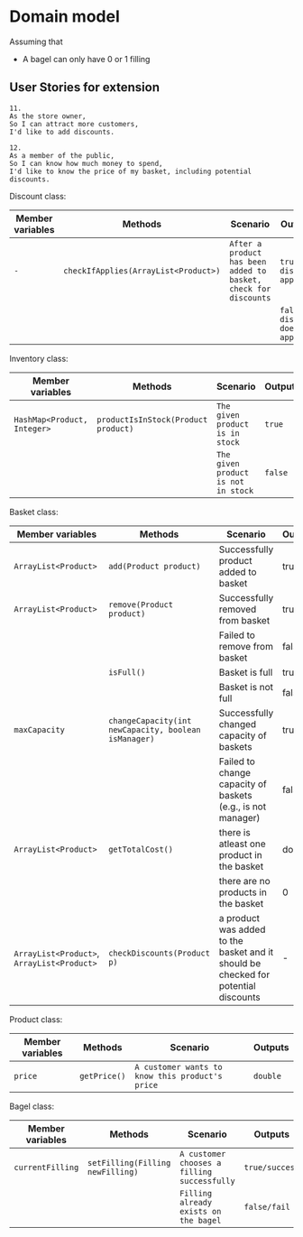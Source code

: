 # Domain model

Assuming that

- A bagel can only have 0 or 1 filling

## User Stories for extension

```
11.
As the store owner,
So I can attract more customers,
I'd like to add discounts.
```

```
12.
As a member of the public,
So I can know how much money to spend,
I'd like to know the price of my basket, including potential discounts.
```

Discount class:

| Member variables | Methods                              | Scenario                                                        | Outputs                            |
|------------------|--------------------------------------|-----------------------------------------------------------------|------------------------------------|
| `-`              | `checkIfApplies(ArrayList<Product>)` | `After a product has been added to basket, check for discounts` | `true, a discount applies`         |
|                  |                                      |                                                                 | `false, a discount does not apply` |

Inventory class:

| Member variables            | Methods                             | Scenario                            | Outputs |
|-----------------------------|-------------------------------------|-------------------------------------|---------|
| `HashMap<Product, Integer>` | `productIsInStock(Product product)` | `The given product is in stock`     | `true`  |
|                             |                                     | `The given product is not in stock` | `false` |

Basket class:

| Member variables                           | Methods                                              | Scenario                                                                           | Outputs |
|--------------------------------------------|------------------------------------------------------|------------------------------------------------------------------------------------|---------|
| `ArrayList<Product>`                       | `add(Product product)`                               | Successfully product added to basket                                               | true    |
| `ArrayList<Product>`                       | `remove(Product product)`                            | Successfully removed from basket                                                   | true    |
|                                            |                                                      | Failed to remove from basket                                                       | false   |
|                                            | `isFull()`                                           | Basket is full                                                                     | true    |
|                                            |                                                      | Basket is not full                                                                 | false   |
| `maxCapacity`                              | `changeCapacity(int newCapacity, boolean isManager)` | Successfully changed capacity of baskets                                           | true    |
|                                            |                                                      | Failed to change capacity of baskets (e.g., is not manager)                        | false   |
| `ArrayList<Product>`                       | `getTotalCost()`                                     | there is atleast one product in the basket                                         | double  |
|                                            |                                                      | there are no products in the basket                                                | 0       |
| `ArrayList<Product>`, `ArrayList<Product>` | `checkDiscounts(Product p)`                          | a product was added to the basket and it should be checked for potential discounts | -       |

Product class:

| Member variables | Methods      | Scenario                                        | Outputs  |
|------------------|--------------|-------------------------------------------------|----------|
| `price`          | `getPrice()` | `A customer wants to know this product's price` | `double` |

Bagel class:

| Member variables | Methods                          | Scenario                                    | Outputs        |
|------------------|----------------------------------|---------------------------------------------|----------------|
| `currentFilling` | `setFilling(Filling newFilling)` | `A customer chooses a filling successfully` | `true/success` |
|                  |                                  | `Filling already exists on the bagel`       | `false/fail`   |
